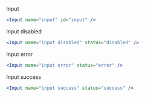 Input

```jsx
<Input name="input" id="input" />
```

Input disabled

```jsx
<Input name="input disabled" status="disabled" />
```

Input error

```jsx
<Input name="input error" status="error" />
```

Input success

```jsx
<Input name="input success" status="success" />
```
